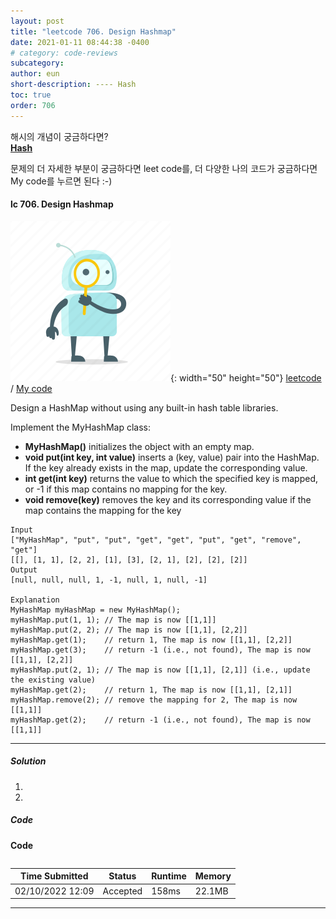```yaml
---
layout: post
title: "leetcode 706. Design Hashmap"
date: 2021-01-11 08:44:38 -0400
# category: code-reviews
subcategory: 
author: eun
short-description: ---- Hash
toc: true
order: 706
---
```


해시의 개념이 궁금하다면?      
<a href="{{ site.url }}{{ site.baseurl }}/data-structure/hash/">**Hash**</a>

문제의 더 자세한 부분이 궁금하다면 leet code를, 더 다양한 나의 코드가 궁금하다면 My code를 누르면 된다 :-)



#### lc 706. Design Hashmap
![Image Alt 텍스트](/assets/link.png){: width="50" height="50"} <a href="https://leetcode.com/problems/design-hashmap/">leetcode</a>  /  <a href="">  My code</a>

Design a HashMap without using any built-in hash table libraries.

Implement the MyHashMap class:
- **MyHashMap()** initializes the object with an empty map.
- **void put(int key, int value)** inserts a (key, value) pair into the HashMap. If the key already exists in the map, update the corresponding value.
- **int get(int key)** returns the value to which the specified key is mapped, or -1 if this map contains no mapping for the key.
- **void remove(key)** removes the key and its corresponding value if the map contains the mapping for the key

```
Input
["MyHashMap", "put", "put", "get", "get", "put", "get", "remove", "get"]
[[], [1, 1], [2, 2], [1], [3], [2, 1], [2], [2], [2]]
Output
[null, null, null, 1, -1, null, 1, null, -1]

Explanation
MyHashMap myHashMap = new MyHashMap();
myHashMap.put(1, 1); // The map is now [[1,1]]
myHashMap.put(2, 2); // The map is now [[1,1], [2,2]]
myHashMap.get(1);    // return 1, The map is now [[1,1], [2,2]]
myHashMap.get(3);    // return -1 (i.e., not found), The map is now [[1,1], [2,2]]
myHashMap.put(2, 1); // The map is now [[1,1], [2,1]] (i.e., update the existing value)
myHashMap.get(2);    // return 1, The map is now [[1,1], [2,1]]
myHashMap.remove(2); // remove the mapping for 2, The map is now [[1,1]]
myHashMap.get(2);    // return -1 (i.e., not found), The map is now [[1,1]]
```
---

##### Solution
1. 
2. 


##### Code
**Code**
``` python

```

Time Submitted | Status | Runtime | Memory
---|---|---|---|
02/10/2022 12:09|Accepted|158ms|22.1MB

---